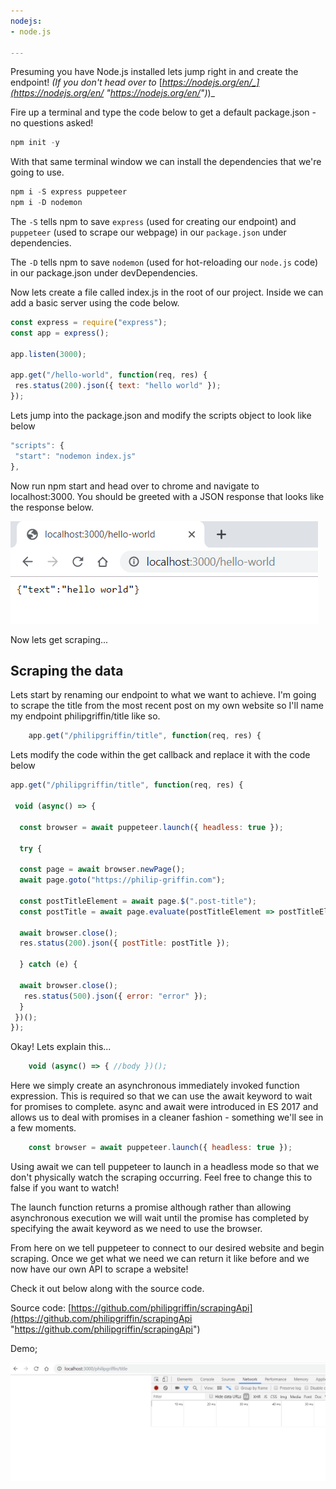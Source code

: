 ```yaml
---
nodejs:
- node.js

---
```

Presuming you have Node.js installed lets jump right in and create the endpoint! _(If you don't head over to_ [_https://nodejs.org/en/_](https://nodejs.org/en/ "https://nodejs.org/en/")_)_

Fire up a terminal and type the code below to get a default package.json - no questions asked!

```javascript
npm init -y
```

With that same terminal window we can install the dependencies that we're going to use.

```javascript
npm i -S express puppeteer
npm i -D nodemon
```

The `-S` tells npm to save `express` (used for creating our endpoint) and `puppeteer` (used to scrape our webpage) in our `package.json` under dependencies.

The `-D` tells npm to save `nodemon` (used for hot-reloading our `node.js` code) in our package.json under devDependencies.

Now lets create a file called index.js in the root of our project.
Inside we can add a basic server using the code below.

```javascript
const express = require("express");
const app = express();

app.listen(3000);

app.get("/hello-world", function(req, res) {
 res.status(200).json({ text: "hello world" });
});
```

Lets jump into the package.json and modify the scripts object to look like below

```javascript
"scripts": {
 "start": "nodemon index.js"
},
```

Now run npm start and head over to chrome and navigate to localhost:3000. You should be greeted with a JSON response that looks like the response below.

![](/uploads/json-hello-world.png)

Now lets get scraping...

## Scraping the data

Lets start by renaming our endpoint to what we want to achieve. I'm going to scrape the title from the most recent post on my own website so I'll name my endpoint philipgriffin/title like so.

```javascript
    app.get("/philipgriffin/title", function(req, res) {
```

Lets modify the code within the get callback and replace it with the code below

```javascript
app.get("/philipgriffin/title", function(req, res) {

 void (async() => {

  const browser = await puppeteer.launch({ headless: true });

  try {

  const page = await browser.newPage();
  await page.goto("https://philip-griffin.com");

  const postTitleElement = await page.$(".post-title");
  const postTitle = await page.evaluate(postTitleElement => postTitleElement.textContent.trim(), postTitleElement);

  await browser.close();
  res.status(200).json({ postTitle: postTitle });

  } catch (e) {

  await browser.close();
   res.status(500).json({ error: "error" });
  }
 })();
});
```

Okay! Lets explain this...

```javascript
    void (async() => { //body })();
```

Here we simply create an asynchronous immediately invoked function expression. This is required so that we can use the await keyword to wait for promises to complete. async and await were introduced in ES 2017 and allows us to deal with promises in a cleaner fashion - something we'll see in a few moments.

```javascript
    const browser = await puppeteer.launch({ headless: true });
```

Using await we can tell puppeteer to launch in a headless mode so that we don't physically watch the scraping occurring. Feel free to change this to false if you want to watch!

The launch function returns a promise although rather than allowing asynchronous execution we will wait until the promise has completed by specifying the await keyword as we need to use the browser.

From here on we tell puppeteer to connect to our desired website and begin scraping. Once we get what we need we can return it like before and we now have our own API to scrape a website!

Check it out below along with the source code.

Source code: [https://github.com/philipgriffin/scrapingApi](https://github.com/philipgriffin/scrapingApi "https://github.com/philipgriffin/scrapingApi")

Demo;

![](/uploads/scraping.gif)